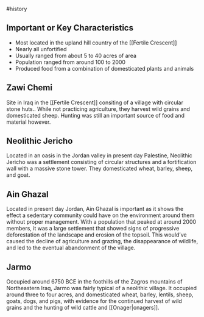 #history 
## Important or Key Characteristics
- Most located in the upland hill country of the [[Fertile Crescent]]
- Nearly all unfortified
- Usually ranged from about 5 to 40 acres of area
- Population ranged from around 100 to 2000
- Produced food from a combination of domesticated plants and animals

## Zawi Chemi
Site in Iraq in the [[Fertile Crescent]] consiting of a village with circular stone huts.. While not practicing agriculture, they harvest wild grains and domesticated sheep. Hunting was still an important source of food and material however. 

## Neolithic Jericho 
Located in an oasis in the Jordan valley in present day Palestine, Neolithic Jericho was a settlement  consisting of circular structures and a fortification wall with a massive stone tower. They domesticated wheat, barley, sheep, and goat.

## Ain Ghazal
Located in present day Jordan, Ain Ghazal is important as it shows the effect a sedentary community could have on the environment around them without proper management. With a population that peaked at around 2000 members, it was a large settlement that showed signs of progressive deforestation of the landscape and erosion of the topsoil. This would’ve caused the decline of agriculture and grazing, the disappearance of wildlife, and led to the eventual abandonment of the village.

## Jarmo
Occupied around 6750 BCE in the foothills of the Zagros mountains of Northeastern Iraq, Jarmo was fairly typical of a neolithic village. It occupied around three to four acres, and domesticated wheat, barley, lentils, sheep, goats, dogs, and pigs, with evidence  for the continued harvest of wild grains and the hunting of wild cattle and [[Onager|onagers]].